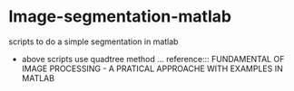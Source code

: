 # Image-segmentation-matlab
scripts to do a simple segmentation in matlab
- above scripts use quadtree method ...
reference::: FUNDAMENTAL OF IMAGE PROCESSING - A PRATICAL APPROACHE WITH EXAMPLES IN MATLAB
